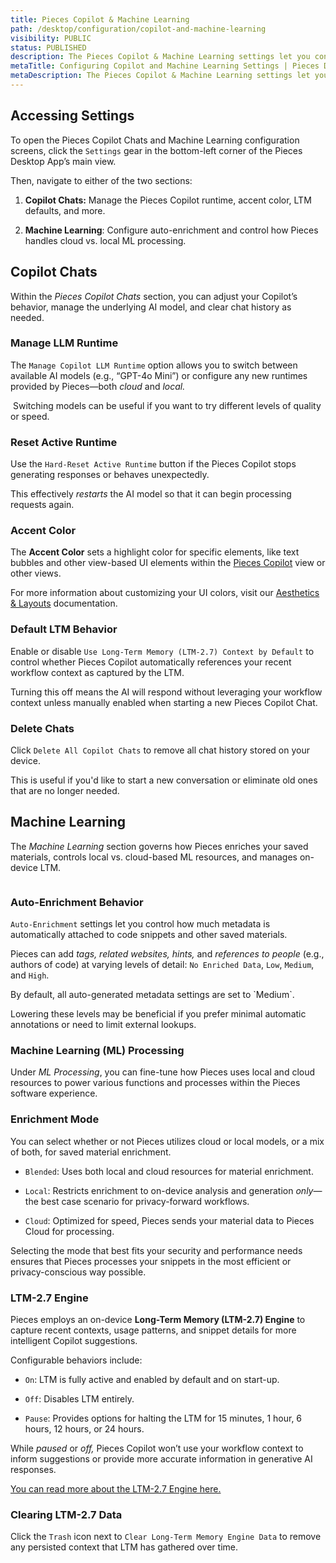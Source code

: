 ```yaml
---
title: Pieces Copilot & Machine Learning
path: /desktop/configuration/copilot-and-machine-learning
visibility: PUBLIC
status: PUBLISHED
description: The Pieces Copilot & Machine Learning settings let you configure Copilot chats, manage LLM runtimes, control auto-enrichment, and fine-tune the Long-Term Memory (LTM-2.7) Engine.
metaTitle: Configuring Copilot and Machine Learning Settings | Pieces Docs
metaDescription: The Pieces Copilot & Machine Learning settings let you configure Copilot chats, manage LLM runtimes, control auto-enrichment, and fine-tune the Long-Term Memory (LTM-2) Engine.
---
```


## Accessing Settings

To open the Pieces Copilot Chats and Machine Learning configuration screens, click the `Settings` gear in the bottom-left corner of the Pieces Desktop App’s main view.

Then, navigate to either of the two sections:

1. **Copilot Chats:** Manage the Pieces Copilot runtime, accent color, LTM defaults, and more.

2. **Machine Learning**: Configure auto-enrichment and control how Pieces handles cloud vs. local ML processing.

## Copilot Chats

Within the *Pieces Copilot Chats* section, you can adjust your Copilot’s behavior, manage the underlying AI model, and clear chat history as needed.

### Manage LLM Runtime

The `Manage Copilot LLM Runtime` option allows you to switch between available AI models (e.g., “GPT-4o Mini”) or configure any new runtimes provided by Pieces—both *cloud* and *local.*

<Image src="https://storage.googleapis.com/hashnode_product_documentation_assets/desktop_app_assets/desktop_app_MAIN/new_media/Settings/Pieces%20Copilot/switch_llm_settings.png" alt="" align="center" fullwidth="true" />

<Callout type="tip">
  Switching models can be useful if you want to try different levels of quality or speed.
</Callout>

### Reset Active Runtime

Use the `Hard-Reset Active Runtime` button if the Pieces Copilot stops generating responses or behaves unexpectedly.

This effectively *restarts* the AI model so that it can begin processing requests again.

### Accent Color

The **Accent Color** sets a highlight color for specific elements, like text bubbles and other view-based UI elements within the [Pieces Copilot](/products/desktop/copilot) view or other views.

For more information about customizing your UI colors, visit our [Aesthetics & Layouts](/products/desktop/configuration/aesthetics-layout) documentation.

### Default LTM Behavior

Enable or disable `Use Long-Term Memory (LTM-2.7) Context by Default` to control whether Pieces Copilot automatically references your recent workflow context as captured by the LTM.

Turning this off means the AI will respond without leveraging your workflow context unless manually enabled when starting a new Pieces Copilot Chat.

### Delete Chats

Click `Delete All Copilot Chats` to remove all chat history stored on your device.

This is useful if you'd like to start a new conversation or eliminate old ones that are no longer needed.

## Machine Learning

The *Machine Learning* section governs how Pieces enriches your saved materials, controls local vs. cloud-based ML resources, and manages on-device LTM.

<Image src="https://storage.googleapis.com/hashnode_product_documentation_assets/desktop_app_assets/desktop_app_MAIN/new_media/Settings/Pieces%20Copilot/processing_mode.png" alt="" align="center" fullwidth="true" />

### Auto-Enrichment Behavior

`Auto-Enrichment` settings let you control how much metadata is automatically attached to code snippets and other saved materials.

Pieces can add *tags, related websites, hints,* and *references to people* (e.g., authors of code) at varying levels of detail: `No Enriched Data`, `Low`, `Medium`, and `High`.

<Callout type="info">
  By default, all auto-generated metadata settings are set to `Medium`.

  Lowering these levels may be beneficial if you prefer minimal automatic annotations or need to limit external lookups.
</Callout>

### Machine Learning (ML) Processing

Under *ML Processing*, you can fine-tune how Pieces uses local and cloud resources to power various functions and processes within the Pieces software experience.

### Enrichment Mode

You can select whether or not Pieces utilizes cloud or local models, or a mix of both, for saved material enrichment.

* `Blended`: Uses both local and cloud resources for material enrichment.

* `Local`: Restricts enrichment to on-device analysis and generation *only*—the best case scenario for privacy-forward workflows.

* `Cloud`: Optimized for speed, Pieces sends your material data to Pieces Cloud for processing.

<Callout type="tip">
  Selecting the mode that best fits your security and performance needs ensures that Pieces processes your snippets in the most efficient or privacy-conscious way possible.
</Callout>

### LTM-2.7 Engine

Pieces employs an on-device **Long-Term Memory (LTM-2.7) Engine** to capture recent contexts, usage patterns, and snippet details for more intelligent Copilot suggestions.

Configurable behaviors include:

* `On`: LTM is fully active and enabled by default and on start-up.

* `Off`: Disables LTM entirely.

* `Pause`: Provides options for halting the LTM for 15 minutes, 1 hour, 6 hours, 12 hours, or 24 hours.

While *paused* or *off,* Pieces Copilot won’t use your workflow context to inform suggestions or provide more accurate information in generative AI responses.

[You can read more about the LTM-2.7 Engine here.](/products/core-dependencies/pieces-os#ltm-25)

### Clearing LTM-2.7 Data

Click the `Trash` icon next to `Clear Long-Term Memory Engine Data` to remove any persisted context that LTM has gathered over time.